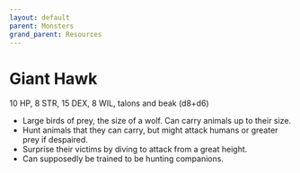 ```yaml
---
layout: default
parent: Monsters
grand_parent: Resources
---
```


# Giant Hawk

10 HP, 8 STR, 15 DEX, 8 WIL, talons and beak (d8+d6)

- Large birds of prey, the size of a wolf. Can carry animals up to their size.
- Hunt animals that they can carry, but might attack humans or greater prey if despaired.
- Surprise their victims by diving to attack from a great height.
- Can supposedly be trained to be hunting companions. 
